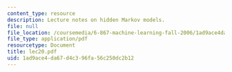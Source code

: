 ```yaml
---
content_type: resource
description: Lecture notes on hidden Markov models.
file: null
file_location: /coursemedia/6-867-machine-learning-fall-2006/1ad9ace4da67d4c396fa56c250dc2b12_lec20.pdf
file_type: application/pdf
resourcetype: Document
title: lec20.pdf
uid: 1ad9ace4-da67-d4c3-96fa-56c250dc2b12
---
```

